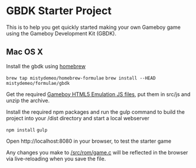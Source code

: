 # GBDK Starter Project

This is to help you get quickly started making your own Gameboy game using the Gameboy Development Kit (GBDK).

## Mac OS X

Install the gbdk using [homebrew](http://brew.sh)

`brew tap mistydemeo/homebrew-formulae`
`brew install --HEAD mistydemeo/formulae/gbdk`

Get the required [Gameboy HTML5 Emulation JS files](https://mega.nz/#!tBhTVCrZ!LvXz3lM-ERedLb5ex58__Y_iTMCcZUTm_hVZzIz09i8
), put them in src/js and unzip the archive.

Install the required npm packages and run the gulp command to build the project into your /dist directory and start a local webserver

`npm install`
`gulp`

Open http://localhost:8080 in your browser, to test the starter game

Any changes you make to [/src/rom/game.c](/src/rom/game.c) will be reflected in the browser via live-reloading when you save the file.
